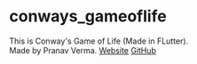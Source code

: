 # conways_gameoflife

This is Conway's Game of Life (Made in FLutter).<br>
Made by Pranav Verma. [Website](https://web.craftingrealm.tk) [GitHub](https://github.com/PranavVerma-droid)
